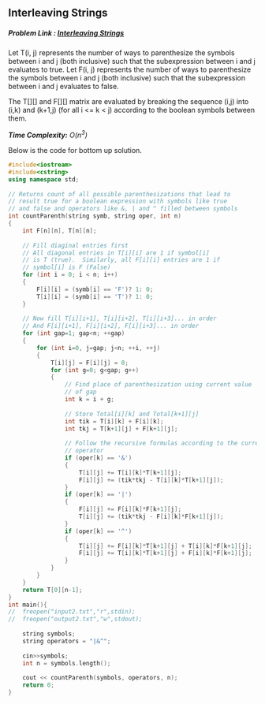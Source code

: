 ## Interleaving Strings
##### Problem Link : [Interleaving Strings](https://hack.codingblocks.com/contests/c/1001/722)

Let T(i, j) represents the number of ways to parenthesize the symbols between i and j (both inclusive) such that the subexpression between i and j evaluates to true.
Let F(i, j) represents the number of ways to parenthesize the symbols between i and j (both inclusive) such that the subexpression between i and j evaluates to false.

The T[][] and F[][] matrix are evaluated by breaking the sequence (i,j) into (i,k) and (k+1,j) (for all i <= k < j) according to the boolean symbols between them.

_**Time Complexity:** O(n<sup>3</sup>)_

Below is the code for bottom up solution.

```C++
#include<iostream>
#include<cstring>
using namespace std;
 
// Returns count of all possible parenthesizations that lead to
// result true for a boolean expression with symbols like true
// and false and operators like &, | and ^ filled between symbols
int countParenth(string symb, string oper, int n)
{
    int F[n][n], T[n][n];
 
    // Fill diaginal entries first
    // All diagonal entries in T[i][i] are 1 if symbol[i]
    // is T (true).  Similarly, all F[i][i] entries are 1 if
    // symbol[i] is F (False)
    for (int i = 0; i < n; i++)
    {
        F[i][i] = (symb[i] == 'F')? 1: 0;
        T[i][i] = (symb[i] == 'T')? 1: 0;
    }
 
    // Now fill T[i][i+1], T[i][i+2], T[i][i+3]... in order
    // And F[i][i+1], F[i][i+2], F[i][i+3]... in order
    for (int gap=1; gap<n; ++gap)
    {
        for (int i=0, j=gap; j<n; ++i, ++j)
        {
            T[i][j] = F[i][j] = 0;
            for (int g=0; g<gap; g++)
            {
                // Find place of parenthesization using current value
                // of gap
                int k = i + g;
 
                // Store Total[i][k] and Total[k+1][j]
                int tik = T[i][k] + F[i][k];
                int tkj = T[k+1][j] + F[k+1][j];
 
                // Follow the recursive formulas according to the current
                // operator
                if (oper[k] == '&')
                {
                    T[i][j] += T[i][k]*T[k+1][j];
                    F[i][j] += (tik*tkj - T[i][k]*T[k+1][j]);
                }
                if (oper[k] == '|')
                {
                    F[i][j] += F[i][k]*F[k+1][j];
                    T[i][j] += (tik*tkj - F[i][k]*F[k+1][j]);
                }
                if (oper[k] == '^')
                {
                    T[i][j] += F[i][k]*T[k+1][j] + T[i][k]*F[k+1][j];
                    F[i][j] += T[i][k]*T[k+1][j] + F[i][k]*F[k+1][j];
                }
            }
        }
    }
    return T[0][n-1];
}
int main(){
//	freopen("input2.txt","r",stdin);
//	freopen("output2.txt","w",stdout);
	
    string symbols;
    string operators = "|&^";
    
    cin>>symbols;
    int n = symbols.length();
 
    cout << countParenth(symbols, operators, n);
    return 0;
}
```
